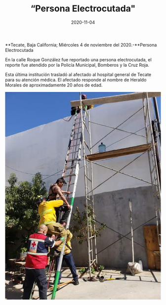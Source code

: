 ﻿---
layout: blog
title:  “Persona Electrocutada"
date:   2020-11-04  
categories: tecate
permalink: /:categories/:title:output_ext
image: img/cnr/persona-electrocutada.jpg
autor: 
---


**Tecate, Baja California;  Miércoles 4 de noviembre del 2020.-**Persona Electrocutada


En la calle Roque González fue reportado una persona electrocutada, el reporte fue atendido por la Policía Municipal, Bomberos y la Cruz Roja. 


Esta última institución trasladó al afectado al hospital general de Tecate para su atención médica. El afectado  responde al nombre de Heraldo Morales de aproximadamente 20 años de edad.

<div id="carouselExampleSlidesOnly" class="carousel slide" data-ride="carousel">
  <div class="carousel-inner">
    <div class="carousel-item active">
       <img class="d-block w-100" src="/img/cnr/persona-electrocutada.jpg" loading="lazy"  alt="Persona Electrocutada en Tecate">
    </div>
  </div>
</div>